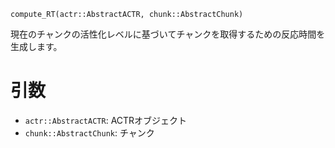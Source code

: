 ```
compute_RT(actr::AbstractACTR, chunk::AbstractChunk)
```

現在のチャンクの活性化レベルに基づいてチャンクを取得するための反応時間を生成します。

# 引数

  * `actr::AbstractACTR`: ACTRオブジェクト
  * `chunk::AbstractChunk`: チャンク
